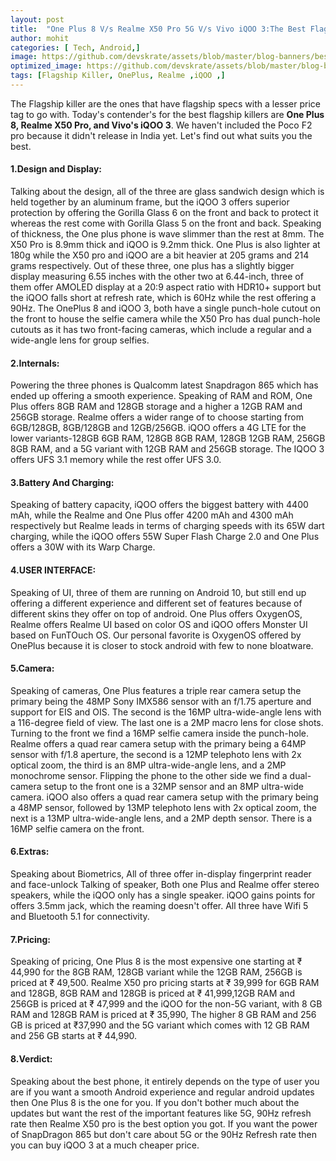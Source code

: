 ```yaml
---
layout: post
title:  "One Plus 8 V/s Realme X50 Pro 5G V/s Vivo iQOO 3:The Best Flagship Killer?"
author: mohit
categories: [ Tech, Android,]
image: https://github.com/devskrate/assets/blob/master/blog-banners/best-flagship-2020-q1.jpg
optimized_image: https://github.com/devskrate/assets/blob/master/blog-banners/best-flagship-2020-q1-opt.jpg
tags: [Flagship Killer, OnePlus, Realme ,iQOO ,]
---
```


The Flagship killer are the ones that have flagship specs with a lesser price tag to go with. Today's contender's for the best flagship killers are **One Plus 8, Realme X50 Pro, and Vivo's iQOO 3**. We haven't included the Poco F2 pro because it didn't release in India yet. Let's find out what suits you the best.

#### 1.Design and Display:
Talking about the design, all of the three are glass sandwich design which is held together by an aluminum frame, but the iQOO 3 offers superior protection by offering the Gorilla Glass 6 on the front and back to protect it whereas the rest come with Gorilla Glass 5 on the front and back. Speaking of thickness, the One plus phone is wave slimmer than the rest at 8mm. The X50 Pro is 8.9mm thick and iQOO is 9.2mm thick. One Plus is also lighter at 180g while the X50 pro and iQOO are a bit heavier at 205 grams and 214 grams respectively.
Out of these three, one plus has a slightly bigger display measuring 6.55 inches with the other two at 6.44-inch, three of them offer AMOLED display at a 20:9 aspect ratio with HDR10+ support but the iQOO falls short at refresh rate, which is 60Hz while the rest offering a 90Hz.
The OnePlus 8 and iQOO 3, both have a single punch-hole cutout on the front to house the selfie camera while the X50 Pro has dual punch-hole cutouts as it has two front-facing cameras, which include a regular and a wide-angle lens for group selfies.    

#### 2.Internals:
Powering the three phones is Qualcomm latest Snapdragon 865 which has ended up offering a smooth experience. Speaking of RAM and ROM, One Plus offers 8GB RAM and 128GB storage and a higher a 12GB RAM and 256GB storage. Realme offers a wider range of to choose starting from 6GB/128GB, 8GB/128GB and 12GB/256GB. iQOO offers a 4G LTE for the lower variants-128GB 6GB RAM, 128GB 8GB RAM, 128GB 12GB RAM, 256GB 8GB RAM, and a 5G variant with 12GB RAM and 256GB storage. The IQOO 3 offers UFS 3.1 memory while the rest offer UFS 3.0.

#### 3.Battery And Charging:
Speaking of battery capacity, iQOO offers the biggest battery with  4400 mAh, while the Realme and One Plus offer 4200 mAh and 4300 mAh respectively but Realme leads in terms of charging speeds with its 65W dart charging, while the iQOO offers 55W Super Flash Charge 2.0 and One Plus offers a 30W with its Warp Charge.

#### 4.USER INTERFACE:
Speaking of UI, three of them are running on  Android 10, but still end up offering a different experience and different set of features because of different skins they offer on top of android. One Plus offers OxygenOS, Realme offers Realme UI based on color OS and iQOO offers Monster UI based on FunTOuch OS. Our personal favorite is OxygenOS offered by OnePlus because it is closer to stock android with few to none bloatware.

#### 5.Camera:
Speaking of cameras, One Plus features a triple rear camera setup the primary being the 48MP Sony IMX586 sensor with an f/1.75 aperture and support for EIS and OIS. The second is the 16MP ultra-wide-angle lens with a 116-degree field of view. The last one is a 2MP macro lens for close shots. Turning to the front we find a 16MP selfie camera inside the punch-hole.
Realme offers a quad rear camera setup with the primary being a 64MP sensor with f/1.8 aperture, the second is a 12MP telephoto lens with 2x optical zoom, the third is an 8MP ultra-wide-angle lens, and a 2MP monochrome sensor. Flipping the phone to the other side we find a dual-camera setup to the front one is a 32MP sensor and an 8MP ultra-wide camera. 
iQOO also offers a quad rear camera setup with the primary being a 48MP sensor, followed by 13MP telephoto lens with 2x optical zoom, the next is a 13MP ultra-wide-angle lens, and a 2MP depth sensor. There is a 16MP selfie camera on the front.

#### 6.Extras:
Speaking about Biometrics, All of three offer in-display fingerprint reader and face-unlock Talking of speaker, Both one Plus and Realme offer stereo speakers, while the iQOO only has a single speaker. iQOO gains points for offers 3.5mm jack, which the reaming doesn't offer. All three have Wifi 5 and Bluetooth 5.1 for connectivity.

#### 7.Pricing:
Speaking of pricing, One Plus 8 is the most expensive one starting at ₹ 44,990 for the 8GB RAM, 128GB variant while the 12GB RAM, 256GB is priced at ₹ 49,500. Realme X50 pro pricing starts at ₹ 39,999 for 6GB RAM and 128GB, 8GB RAM and 128GB is priced at ₹ 41,999,12GB RAM and 256GB is priced at ₹ 47,999 and the iQOO for the non-5G variant, with 8 GB RAM and 128GB RAM is priced at ₹ 35,990, The higher 8 GB RAM and 256 GB is priced at ₹37,990 and the 5G variant which comes with 12 GB RAM and 256 GB starts at ₹ 44,990.

#### 8.Verdict:
Speaking about the best phone, it entirely depends on the type of user you are if you want a smooth Android experience and regular android updates then One Plus 8 is the one for you. If you don't bother much about the updates but want the rest of the important features like 5G, 90Hz refresh rate then Realme X50 pro is the best option you got. If you want the power of SnapDragon 865 but don't care about 5G or the 90Hz Refresh rate then you can buy iQOO 3 at a much cheaper price.

